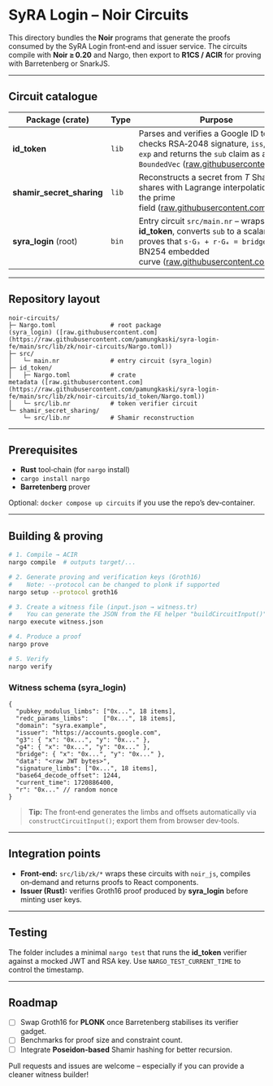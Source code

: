 # SyRA Login – Noir Circuits

This directory bundles the **Noir** programs that generate the proofs consumed by the SyRA Login front‑end and issuer service.  The circuits compile with **Noir ≥ 0.20** and Nargo, then export to **R1CS / ACIR** for proving with Barretenberg or SnarkJS.

---

## Circuit catalogue

| Package (crate)             | Type  | Purpose                                                                                                                                                                                                                                                                                |
| --------------------------- | ----- | -------------------------------------------------------------------------------------------------------------------------------------------------------------------------------------------------------------------------------------------------------------------------------------- |
| **id\_token**               | `lib` | Parses and verifies a Google ID token: checks RSA‑2048 signature, `iss`, `aud`, `exp` and returns the `sub` claim as a `BoundedVec` ([raw.githubusercontent.com](https://raw.githubusercontent.com/pamungkaski/syra-login-fe/main/src/lib/zk/noir-circuits/id_token/src/lib.nr))       |
| **shamir\_secret\_sharing** | `lib` | Reconstructs a secret from *T* Shamir shares with Lagrange interpolation in the prime field ([raw.githubusercontent.com](https://raw.githubusercontent.com/pamungkaski/syra-login-fe/main/src/lib/zk/noir-circuits/shamir_secret_sharing/src/lib.nr))                                  |
| **syra\_login** (root)      | `bin` | Entry circuit `src/main.nr` – wraps **id\_token**, converts `sub` to a scalar, and proves that `s·G₃ + r·G₄ = bridge` on the BN254 embedded curve ([raw.githubusercontent.com](https://raw.githubusercontent.com/pamungkaski/syra-login-fe/main/src/lib/zk/noir-circuits/src/main.nr)) |

---

## Repository layout

```
noir-circuits/
├─ Nargo.toml               # root package (syra_login) ([raw.githubusercontent.com](https://raw.githubusercontent.com/pamungkaski/syra-login-fe/main/src/lib/zk/noir-circuits/Nargo.toml))
├─ src/
│   └─ main.nr              # entry circuit (syra_login)
├─ id_token/
│   ├─ Nargo.toml           # crate metadata ([raw.githubusercontent.com](https://raw.githubusercontent.com/pamungkaski/syra-login-fe/main/src/lib/zk/noir-circuits/id_token/Nargo.toml))
│   └─ src/lib.nr           # token verifier circuit
└─ shamir_secret_sharing/
    └─ src/lib.nr           # Shamir reconstruction
```

---

## Prerequisites

* **Rust** tool‑chain (for `nargo` install)
* `cargo install nargo`
* **Barretenberg** prover

Optional: `docker compose up circuits` if you use the repo’s dev‑container.

---

## Building & proving

```bash
# 1. Compile → ACIR
nargo compile  # outputs target/...

# 2. Generate proving and verification keys (Groth16)
#    Note: --protocol can be changed to plonk if supported
nargo setup --protocol groth16

# 3. Create a witness file (input.json → witness.tr)
#    You can generate the JSON from the FE helper "buildCircuitInput()"
nargo execute witness.json

# 4. Produce a proof
nargo prove

# 5. Verify
nargo verify
```

### Witness schema (syra\_login)

```jsonc
{
  "pubkey_modulus_limbs": ["0x...", 18 items],
  "redc_params_limbs":    ["0x...", 18 items],
  "domain": "syra.example",
  "issuer": "https://accounts.google.com",
  "g3": { "x": "0x...", "y": "0x..." },
  "g4": { "x": "0x...", "y": "0x..." },
  "bridge": { "x": "0x...", "y": "0x..." },
  "data": "<raw JWT bytes>",
  "signature_limbs": ["0x...", 18 items],
  "base64_decode_offset": 1244,
  "current_time": 1720886400,
  "r": "0x..." // random nonce
}
```

> **Tip:** The front‑end generates the limbs and offsets automatically via `constructCircuitInput()`; export them from browser dev‑tools.

---

## Integration points

* **Front‑end:** `src/lib/zk/*` wraps these circuits with `noir_js`, compiles on‑demand and returns proofs to React components.
* **Issuer (Rust):** verifies Groth16 proof produced by **syra\_login** before minting user keys.

---

## Testing

The folder includes a minimal `nargo test` that runs the **id\_token** verifier against a mocked JWT and RSA key.  Use `NARGO_TEST_CURRENT_TIME` to control the timestamp.

---

## Roadmap

* [ ] Swap Groth16 for **PLONK** once Barretenberg stabilises its verifier gadget.
* [ ] Benchmarks for proof size and constraint count.
* [ ] Integrate **Poseidon‑based** Shamir hashing for better recursion.

Pull requests and issues are welcome – especially if you can provide a cleaner witness builder!
